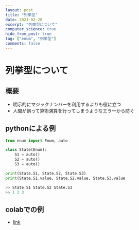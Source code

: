 ```yaml
---
layout: post
title: "列挙型"
date: 2021-02-20
excerpt: "列挙型について"
computer_science: true
hide_from_post: true
tag: ["enum", "列挙型"]
comments: false
---
```


# 列挙型について

## 概要
 - 明示的にマジックナンバーを利用するよりも役に立つ
 - 人間が誤って算術演算を行ってしまうようなエラーから防ぐ

## pythonによる例

```python
from enum import Enum, auto

class State(Enum):
    S1 = auto()
    S2 = auto()
    S3 = auto()

print(State.S1, State.S2, State.S3)
print(State.S1.value, State.S2.value, State.S3.value

>> State.S1 State.S2 State.S3
>> 1 2 3
```

## colabでの例
 - [link](https://colab.research.google.com/drive/1cg37cDuY9zc58SU-UQ_H8Li00Pj9Ky_c?usp=sharing)
